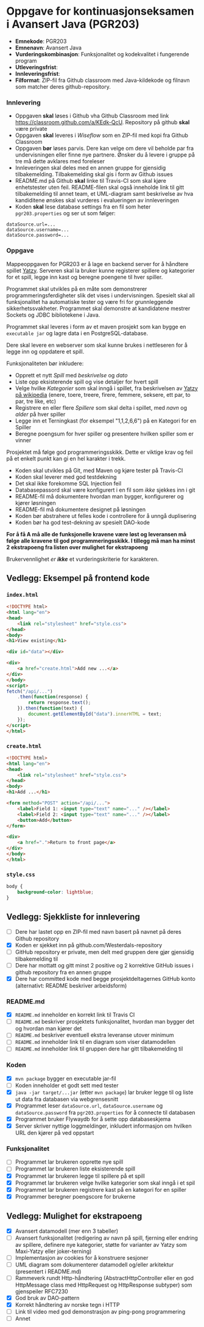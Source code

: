 # Oppgave for kontinuasjonseksamen i Avansert Java (PGR203)

* **Emnekode**: PGR203
* **Emnenavn**: Avansert Java
* **Vurderingskombinasjon**: Funksjonalitet og kodekvalitet i fungerende program
* **Utleveringsfrist**: 
* **Innleveringsfrist**: 
* **Filformat**: ZIP-fil fra Github classroom med Java-kildekode og filnavn som matcher deres github-repository.

### Innlevering

* Oppgaven **skal** løses i Github vha Github Classroom med link https://classroom.github.com/a/KEdk-QcU. Repository på github **skal** være private
* Oppgaven **skal** leveres i *Wiseflow* som en ZIP-fil med kopi fra Github Classroom
* Oppgaven **bør** løses parvis. Dere kan velge om dere vil beholde par fra undervisningen eller finne nye partnere. Ønsker du å levere i gruppe på tre må dette avklares med foreleser
* Innleveringen skal deles med en annen gruppe for gjensidig tilbakemelding. Tilbakemelding skal gis i form av Github issues
* README.md på Github **skal** linke til Travis-CI som skal kjøre enhetstester uten feil. README-filen skal også inneholde link til gitt tilbakemelding til annet team, et UML-diagram samt beskrivelse av hva kandiditene ønskes skal vurderes i evalueringen av innleveringen
* Koden **skal** lese database settings fra en fil som heter `pgr203.properties` og ser ut som følger:

```properties
dataSource.url=...
dataSource.username=...
dataSource.password=...
```

### Oppgave

Mappeoppgaven for PGR203 er å lage en backend server for å håndtere spillet [Yatzy](https://no.wikipedia.org/wiki/Yatzy). Serveren skal la bruker kunne registerer spillere og kategorier for et spill, legge inn kast og beregne poengene til hver spiller.

Programmet skal utvikles på en måte som demonstrerer programmeringsferdigheter slik det vises i undervisningen. Spesielt skal all funksjonalitet ha automatiske tester og være fri for grunnleggende sikkerhetssvakheter. Programmet skal demonstre at kandidatene mestrer Sockets og JDBC bibliotekene i Java.

Programmet skal leveres i form av et maven prosjekt som kan bygge en `executable jar` og lagre data i en PostgreSQL-database.

Dere skal levere en webserver som skal kunne brukes i nettleseren for å legge inn og oppdatere et spill.

Funksjonaliteten bør inkludere:
* Opprett et nytt _Spill_ med _beskrivelse_ og _dato_
* Liste opp eksisterende spill og vise detaljer for hvert spill
* Velge hvilke _Kategorier_ som skal inngå i spillet, fra beskrivelsen av [Yatzy på wikipedia](https://no.wikipedia.org/wiki/Yatzy) (enere, toere, treere, firere, femmere, seksere, ett par, to par, tre like, etc)
* Registrere en eller flere _Spillere_ som skal delta i spillet, med _navn_ og _alder_ på hver spiller
* Legge inn et Terningkast (for eksempel "1,1,2,6,6") på en Kategori for en Spiller
* Beregne poengsum for hver spiller og presentere hvilken spiller som er vinner

Prosjektet må følge god programmeringsskikk. Dette er viktige krav og feil på et enkelt punkt kan gi en hel karakter i trekk.
* Koden skal utvikles på Git, med Maven og kjøre tester på Travis-CI
* Koden skal leverer med god testdekning
* Det skal ikke forekomme SQL Injection feil
* Databasepassord skal være konfigurert i en fil som _ikke_ sjekkes inn i git
* README-fil må dokumentere hvordan man bygger, konfigurerer og kjører løsningen
* README-fil må dokumentere designet på løsningen
* Koden bør abstrahere ut felles kode i controllere for å unngå duplisering
* Koden bør ha god test-dekning av spesielt DAO-kode

**For å få A må alle de funksjonelle kravene være løst og leveransen må følge alle kravene til god programmeringsskikk. I tillegg må man ha minst 2 ekstrapoeng fra listen over mulighet for ekstrapoeng**

Brukervennlighet *er **ikke*** et vurderingskriterie for karakteren.

## Vedlegg: Eksempel på frontend kode

### `index.html`

```html
<!DOCTYPE html>
<html lang="en">
<head>
    <link rel="stylesheet" href="style.css">
</head>
<body>
<h1>View existing</h1>

<div id="data"></div>

<div>
    <a href="create.html">Add new ...</a>
</div>
</body>
<script>
fetch("/api/...")
    .then(function(response) {
        return response.text();
    }).then(function(text) {
        document.getElementById("data").innerHTML = text;
    });
</script>
</html>
```

### `create.html`

```html
<!DOCTYPE html>
<html lang="en">
<head>
    <link rel="stylesheet" href="style.css">
</head>
<body>
<h1>Add ...</h1>

<form method="POST" action="/api/...">
    <label>Field 1: <input type="text" name="..." /></label>
    <label>Field 2: <input type="text" name="..." /></label>
    <button>Add</button>
</form>

<div>
    <a href=".">Return to front page</a>
</div>
</body>
</html>
```

### `style.css`

```css
body {
    background-color: lightblue;
}
```

## Vedlegg: Sjekkliste for innlevering

* [ ] Dere har lastet opp en ZIP-fil med navn basert på navnet på deres Github repository
* [x] Koden er sjekket inn på github.com/Westerdals-repository
* [ ] GitHub repository er private, men delt med gruppen dere gjør gjensidig tilbakemelding til
* [ ] Dere har mottatt og gitt minst 2 positive og 2 korrektive GitHub issues i github repository fra en annen gruppe
* [x] Dere har committed kode med begge prosjektdeltagernes GitHub konto (alternativt: README beskriver arbeidsform)

### README.md

* [x] `README.md` inneholder en korrekt link til Travis CI
* [ ] `README.md` beskriver prosjektets funksjonalitet, hvordan man bygger det og hvordan man kjører det 
* [ ] `README.md` beskriver eventuell ekstra leveranse utover minimum
* [ ] `README.md` inneholder link til en diagram som viser datamodellen
* [ ] `README.md` inneholder link til gruppen dere har gitt tilbakemelding til

### Koden

* [x] `mvn package` bygger en executable jar-fil
* [ ] Koden inneholder et godt sett med tester
* [x] `java -jar target/...jar` (etter `mvn package`) lar bruker legge til og liste ut data fra databasen via webgrensesnitt
* [x] Programmet leser `dataSource.url`, `dataSource.username` og `dataSource.password` fra `pgr203.properties` for å connecte til databasen
* [x] Programmet bruker Flywaydb for å sette opp databaseskjema
* [x] Server skriver nyttige loggmeldinger, inkludert informasjon om hvilken URL den kjører på ved oppstart

### Funksjonalitet

* [ ] Programmet lar brukeren opprette nye spill
* [ ] Programmet lar brukeren liste eksisterende spill
* [x] Programmet lar brukeren legge til spillere på et spill
* [x] Programmet lar brukeren velge hvilke kategorier som skal inngå i et spil
* [x] Programmet lar brukeren registrere kast på en kategori for en spiller
* [x] Programmer beregner poengscore for brukerne

## Vedlegg: Mulighet for ekstrapoeng

* [x] Avansert datamodell (mer enn 3 tabeller)
* [ ] Avansert funksjonalitet (redigering av navn på spill, fjerning eller endring av spillere, definere nye kategorier, støtte for varianter av Yatzy som Maxi-Yatzy eller joker-terning)
* [ ] Implementasjon av cookies for å konstruere sesjoner
* [ ] UML diagram som dokumenterer datamodell og/eller arkitektur (presentert i README.md)
* [ ] Rammeverk rundt Http-håndtering (AbstractHttpController eller en god HttpMessage class med HttpRequest og HttpResponse subtyper) som gjenspeiler RFC7230
* [x] God bruk av DAO-pattern
* [x] Korrekt håndtering av norske tegn i HTTP
* [ ] Link til video med god demonstrasjon av ping-pong programmering
* [ ] Annet
